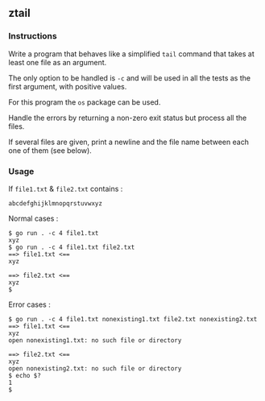 ## ztail

### Instructions

Write a program that behaves like a simplified `tail` command that takes at least one file as an argument.

The only option to be handled is `-c` and will be used in all the tests as the first argument, with positive values.

For this program the `os` package can be used.

Handle the errors by returning a non-zero exit status but process all the files.

If several files are given, print a newline and the file name between each one of them (see below).

### Usage

If `file1.txt` & `file2.txt` contains :

```
abcdefghijklmnopqrstuvwxyz
```

Normal cases :

```
$ go run . -c 4 file1.txt
xyz
$ go run . -c 4 file1.txt file2.txt
==> file1.txt <==
xyz

==> file2.txt <==
xyz
$
```

Error cases :

```
$ go run . -c 4 file1.txt nonexisting1.txt file2.txt nonexisting2.txt
==> file1.txt <==
xyz
open nonexisting1.txt: no such file or directory

==> file2.txt <==
xyz
open nonexisting2.txt: no such file or directory
$ echo $?
1
$
```
